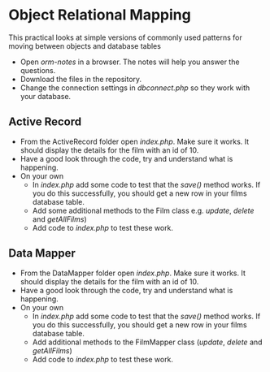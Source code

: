 # Object Relational Mapping

This practical looks at simple versions of commonly used patterns for moving between objects and database tables

* Open *orm-notes* in a browser. The notes will help you answer the questions.
* Download the files in the repository. 
* Change the connection settings in *dbconnect.php* so they work with your database.

## Active Record
* From the ActiveRecord folder open *index.php*. Make sure it works. It should display the details for the film with an id of 10. 
* Have a good look through the code, try and understand what is happening. 
* On your own
    - In *index.php* add some code to test that the *save()* method works. If you do this successfully, you should get a new row in your films database table.
    - Add some additional methods to the Film class e.g. *update*, *delete* and *getAllFilms*)
    - Add code to *index.php* to test these work.

## Data Mapper
* From the DataMapper folder open *index.php*. Make sure it works. It should display the details for the film with an id of 10. 
* Have a good look through the code, try and understand what is happening. 
* On your own
    - In *index.php* add some code to test that the *save()* method works. If you do this successfully, you should get a new row in your films database table.
    - Add additional methods to the FilmMapper class (*update*, *delete* and *getAllFilms*)
    - Add code to *index.php* to test these work.
